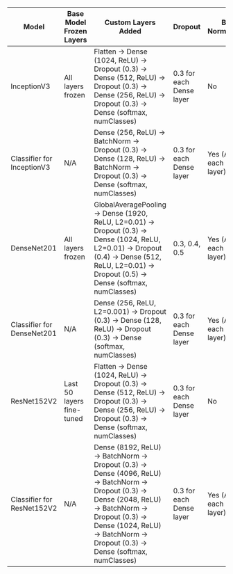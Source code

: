 | Model                         | Base Model Frozen Layers        | Custom Layers Added                                                                                                                                                               | Dropout              | Batch Normalization         | Optimizer                      | Final Activation | Epoch | Batch Size | Data Handling Strategy             |
|--------------------------------|--------------------------------|--------------------------------------------------------------------------------------------------------------------------------------------|----------------------|-----------------------------|--------------------------------|------------------|-------|------------|----------------------------------|
| InceptionV3                   | All layers frozen              | Flatten → Dense (1024, ReLU) → Dropout (0.3) → Dense (512, ReLU) → Dropout (0.3) → Dense (256, ReLU) → Dropout (0.3) → Dense (softmax, numClasses) | 0.3 for each Dense layer | No                          | SGD (lr=0.0001, momentum=0.9)  | Softmax          | 200   | 50         | Train on unbalanced dataset     |
| Classifier for InceptionV3     | N/A                            | Dense (256, ReLU) → BatchNorm → Dropout (0.3) → Dense (128, ReLU) → BatchNorm → Dropout (0.3) → Dense (softmax, numClasses)                | 0.3 for each Dense layer | Yes (After each Dense layer) | Adam (lr=0.0001)               | Softmax          | 100   | 50         | Train on SMOTE-balanced dataset |
| DenseNet201                    | All layers frozen              | GlobalAveragePooling → Dense (1920, ReLU, L2=0.01) → Dropout (0.3) → Dense (1024, ReLU, L2=0.01) → Dropout (0.4) → Dense (512, ReLU, L2=0.01) → Dropout (0.5) → Dense (softmax, numClasses) | 0.3, 0.4, 0.5         | Yes (After each Dense layer) | SGD (lr=0.0001, momentum=0.9)  | Softmax          | 200   | 50         | Train on unbalanced dataset     |
| Classifier for DenseNet201     | N/A                            | Dense (256, ReLU, L2=0.001) → Dropout (0.3) → Dense (128, ReLU) → Dropout (0.3) → Dense (softmax, numClasses)                              | 0.3 for each Dense layer | Yes (After each Dense layer) | Adam (lr=0.0001)               | Softmax          | 100   | 64         | Train on SMOTE-balanced dataset |
| ResNet152V2                    | Last 50 layers fine-tuned      | Flatten → Dense (1024, ReLU) → Dropout (0.3) → Dense (512, ReLU) → Dropout (0.3) → Dense (256, ReLU) → Dropout (0.3) → Dense (softmax, numClasses) | 0.3 for each Dense layer | No                          | SGD (lr=1e-5, momentum=0.9)    | Softmax          | 200   | 50         | Train on unbalanced dataset     |
| Classifier for ResNet152V2     | N/A                            | Dense (8192, ReLU) → BatchNorm → Dropout (0.3) → Dense (4096, ReLU) → BatchNorm → Dropout (0.3) → Dense (2048, ReLU) → BatchNorm → Dropout (0.3) → Dense (1024, ReLU) → BatchNorm → Dropout (0.3) → Dense (softmax, numClasses) | 0.3 for each Dense layer | Yes (After each Dense layer) | Adam (lr=0.0001)               | Softmax          | 100   | 50         | Train on SMOTE-balanced dataset |
